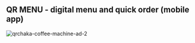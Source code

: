 ## QR MENU - digital menu and quick order (mobile app)



![qrchaka-coffee-machine-ad-2](https://github.com/firmfoundation/qr-menu/assets/25494022/92182fb9-8032-4574-880c-6210045aeeaf)
